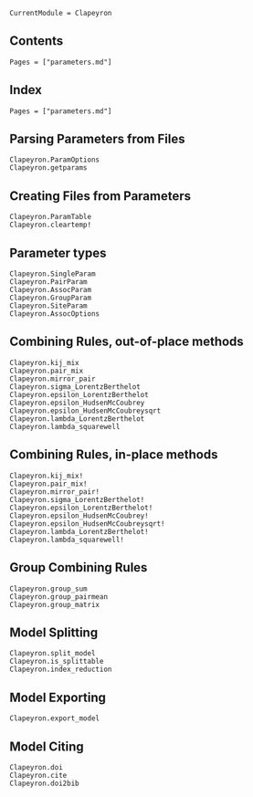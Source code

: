 ```@meta
CurrentModule = Clapeyron
```

## Contents

```@contents
Pages = ["parameters.md"]
```

## Index

```@index
Pages = ["parameters.md"]
```

## Parsing Parameters from Files

```@docs
Clapeyron.ParamOptions
Clapeyron.getparams
```

## Creating Files from Parameters

```@docs
Clapeyron.ParamTable
Clapeyron.cleartemp!
```

## Parameter types

```@docs
Clapeyron.SingleParam
Clapeyron.PairParam
Clapeyron.AssocParam
Clapeyron.GroupParam
Clapeyron.SiteParam
Clapeyron.AssocOptions
```

## Combining Rules, out-of-place methods

```@docs
Clapeyron.kij_mix
Clapeyron.pair_mix
Clapeyron.mirror_pair
Clapeyron.sigma_LorentzBerthelot
Clapeyron.epsilon_LorentzBerthelot
Clapeyron.epsilon_HudsenMcCoubrey
Clapeyron.epsilon_HudsenMcCoubreysqrt
Clapeyron.lambda_LorentzBerthelot
Clapeyron.lambda_squarewell
```

## Combining Rules, in-place methods

```@docs
Clapeyron.kij_mix!
Clapeyron.pair_mix!
Clapeyron.mirror_pair!
Clapeyron.sigma_LorentzBerthelot!
Clapeyron.epsilon_LorentzBerthelot!
Clapeyron.epsilon_HudsenMcCoubrey!
Clapeyron.epsilon_HudsenMcCoubreysqrt!
Clapeyron.lambda_LorentzBerthelot!
Clapeyron.lambda_squarewell!
```

## Group Combining Rules

```@docs
Clapeyron.group_sum
Clapeyron.group_pairmean
Clapeyron.group_matrix
```

## Model Splitting

```@docs
Clapeyron.split_model
Clapeyron.is_splittable
Clapeyron.index_reduction
```

## Model Exporting

```@docs
Clapeyron.export_model
```

## Model Citing

```@docs
Clapeyron.doi
Clapeyron.cite
Clapeyron.doi2bib
```
